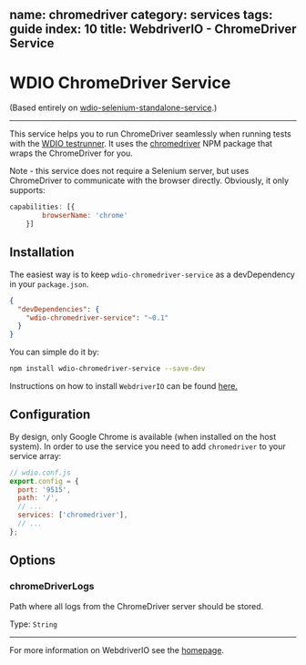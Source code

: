 name: chromedriver
category: services
tags: guide
index: 10
title: WebdriverIO - ChromeDriver Service
---

WDIO ChromeDriver Service
================================

(Based entirely on [wdio-selenium-standalone-service](https://github.com/webdriverio/wdio-selenium-standalone-service).)

----

This service helps you to run ChromeDriver seamlessly when running tests with the [WDIO testrunner](http://webdriver.io/guide/testrunner/gettingstarted.html). It uses the [chromedriver](https://www.npmjs.com/package/chromedriver) NPM package that wraps the ChromeDriver for you.

Note - this service does not require a Selenium server, but uses ChromeDriver to communicate with the browser directly.
Obviously, it only supports:

```js
capabilities: [{
        browserName: 'chrome'
    }]
```

## Installation

The easiest way is to keep `wdio-chromedriver-service` as a devDependency in your `package.json`.

```json
{
  "devDependencies": {
    "wdio-chromedriver-service": "~0.1"
  }
}
```

You can simple do it by:

```bash
npm install wdio-chromedriver-service --save-dev
```

Instructions on how to install `WebdriverIO` can be found [here.](http://webdriver.io/guide/getstarted/install.html)

## Configuration

By design, only Google Chrome is available (when installed on the host system). In order to use the service you need to add `chromedriver` to your service array:

```js
// wdio.conf.js
export.config = {
  port: '9515',
  path: '/',
  // ...
  services: ['chromedriver'],
  // ...
};
```

## Options

### chromeDriverLogs
Path where all logs from the ChromeDriver server should be stored.

Type: `String`

----

For more information on WebdriverIO see the [homepage](http://webdriver.io).
